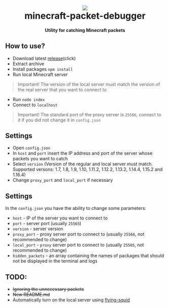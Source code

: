 <h1 align="center">
  <a href="https://github.com/shketov/minecraft-packet-debugger"><img src="https://assets.tiltify.com/uploads/event/thumbnail/9782/Baconater_1000.png"></a>
  <br>
  minecraft-packet-debugger
  <br>
</h1>

<h4 align="center">Utility for catching Minecraft packets</h4>


## How to use?

  * Download latest [release](https://github.com/shketov/minecraft-packet-debugger/releases/)(click)
  * Extract archive
  * Install packages `npm install` 
  * Run local Minecraft server
  > Important! The version of the local server must match the version of the real server that you want to connect to
  * Run `node index`
  * Connect to `localhost`
  > Important! The standard port of the proxy server is `25566`, connect to it if you did not change it in `config.json`

## Settings

  * Open `config.json`
  * In `host` and `port` insert the IP address and port of the server whose packets you want to catch
  * Select `version` (Version of the regular and local server must match. Supported versons: 1.7, 1.8, 1.9, 1.10, 1.11.2, 1.12.2, 1.13.2, 1.14.4, 1.15.2 and 1.16.4)
  * Change `proxy_port` and `local_port` if necessary

## Settings

  In the `config.json` you have the ability to change some parameters:
  * `host` - IP of the server you want to connect to
  * `port` - server port (usually `25565`)
  * `version` - server version
  * `proxy_port` - proxy server port to connect to (usually `25566`, not recommended to change)
  * `local_port` - `proxy` server port to connect to (usually `25565`, not recommended to change)
  * `hidden_packets` - an array containing the names of packages that should not be displayed in the terminal and logs

## TODO:
  * ~~Ignoring the unnecessary packets~~
  * ~~New README.md~~
  * Automatically turn on the local server using [flying-squid](https://github.com/PrismarineJS/flying-squid)

